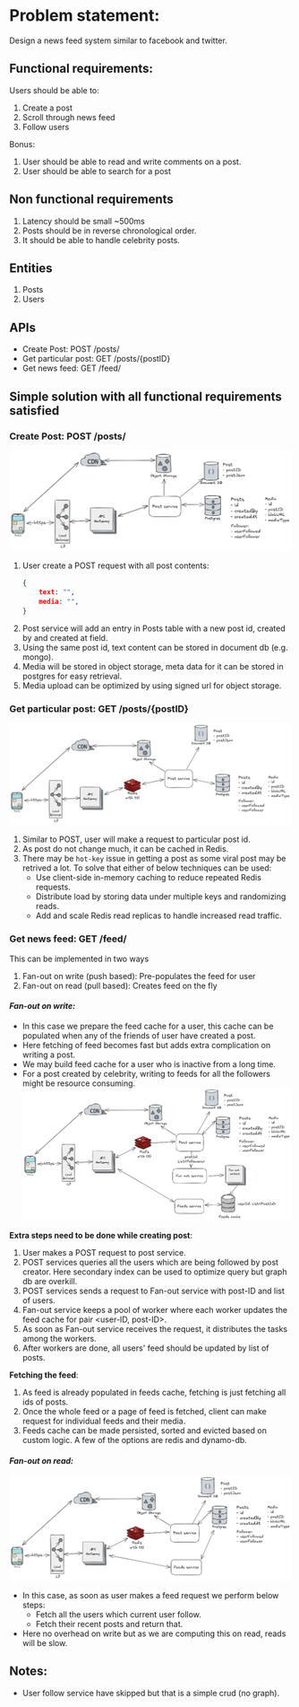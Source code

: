 # Problem statement:

Design a news feed system similar to facebook and twitter.

## Functional requirements:
Users should be able to:
1. Create a post
2. Scroll through news feed
3. Follow users

Bonus:
1. User should be able to read and write comments on a post.
2. User should be able to search for a post

## Non functional requirements
1. Latency should be small ~500ms
2. Posts should be in reverse chronological order.
3. It should be able to handle celebrity posts.


## Entities
1. Posts
2. Users


## APIs
- Create Post:         POST /posts/
- Get particular post: GET /posts/{postID}
- Get news feed:       GET /feed/


## Simple solution with all functional requirements satisfied
### Create Post:         POST /posts/

![create_post](./images/create_post.png)

1. User create a POST request with all post contents:
   ```json
   {
       text: "",
       media: "",
   }
   ```
2. Post service will add an entry in Posts table with a new post id, created by and created at field.
3. Using the same post id, text content can be stored in document db (e.g. mongo).
4. Media will be stored in object storage, meta data for it can be stored in postgres for easy retrieval.
5. Media upload can be optimized by using signed url for object storage.

### Get particular post: GET /posts/{postID}
![get_post](./images/get_post.png)
1. Similar to POST, user will make a request to particular post id.
2. As post do not change much, it can be cached in Redis.
3. There may be `hot-key` issue in getting a post as some viral post may be retrived a lot.
   To solve that either of below techniques can be used:
   - Use client-side in-memory caching to reduce repeated Redis requests.
   - Distribute load by storing data under multiple keys and randomizing reads.
   - Add and scale Redis read replicas to handle increased read traffic.

### Get news feed:       GET /feed/
This can be implemented in two ways
1. Fan-out on write (push based): Pre-populates the feed for user
2. Fan-out on read (pull based):  Creates feed on the fly

#### _Fan-out on write:_
- In this case we prepare the feed cache for a user, this cache can be populated when any of the friends of
user have created a post.
- Here fetching of feed becomes fast but adds extra complication on writing a post.
- We may build feed cache for a user who is inactive from a long time.
- For a post created by celebrity, writing to feeds for all the followers might be resource consuming.
![fan_out_on_write](./images/fan_out_on_write.png)

**Extra steps need to be done while creating post**:
1. User makes a POST request to post service.
2. POST services queries all the users which are being followed by post creator.
Here secondary index can be used to optimize query but graph db are overkill.
3. POST services sends a request to Fan-out service with post-ID and list of users.
4. Fan-out service keeps a pool of worker where each worker updates the feed cache for pair <user-ID, post-ID>.
5. As soon as Fan-out service receives the request, it distributes the tasks among the workers.
6. After workers are done, all users' feed should be updated by list of posts.

**Fetching the feed**:
1. As feed is already populated in feeds cache, fetching is just fetching all ids of posts.
2. Once the whole feed or a page of feed is fetched, client can make request for individual feeds and their media.
3. Feeds cache can be made persisted, sorted and evicted based on custom logic. A few of the options are redis and dynamo-db.

#### _Fan-out on read:_
![fan_out_on_read](./images/fan_out_on_read.png)
- In this case, as soon as user makes a feed request we perform below steps:
    - Fetch all the users which current user follow.
    - Fetch their recent posts and return that.
- Here no overhead on write but as we are computing this on read, reads will be slow.

## Notes:
- User follow service have skipped but that is a simple crud (no graph).
